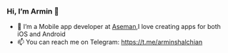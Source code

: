 ### Hi, I’m Armin 👋
- 📱 I’m a Mobile app developer at [Aseman](https://aseman.io),I love creating apps for both iOS and Android
- 📫 You can reach me on Telegram: https://t.me/arminshalchian
